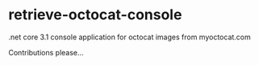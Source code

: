 # retrieve-octocat-console
.net core 3.1 console application for octocat images from myoctocat.com

Contributions please...